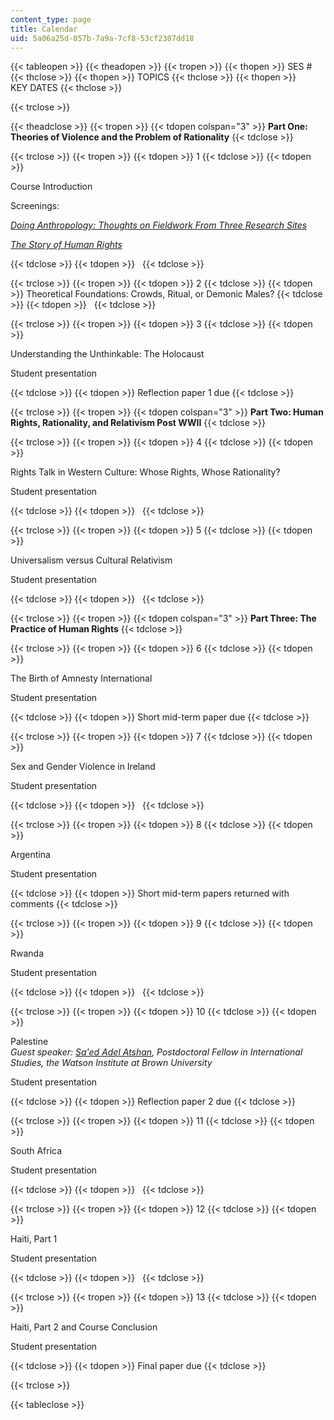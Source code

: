 ```yaml
---
content_type: page
title: Calendar
uid: 5a06a25d-857b-7a9a-7cf8-53cf2307dd18
---
```


{{< tableopen >}}
{{< theadopen >}}
{{< tropen >}}
{{< thopen >}}
SES #
{{< thclose >}}
{{< thopen >}}
TOPICS
{{< thclose >}}
{{< thopen >}}
KEY DATES
{{< thclose >}}

{{< trclose >}}

{{< theadclose >}}
{{< tropen >}}
{{< tdopen colspan="3" >}}
**Part One: Theories of Violence and the Problem of Rationality**
{{< tdclose >}}

{{< trclose >}}
{{< tropen >}}
{{< tdopen >}}
1
{{< tdclose >}}
{{< tdopen >}}


Course Introduction

Screenings:

[_Doing Anthropology: Thoughts on Fieldwork From Three Research Sites_](http://video.mit.edu/watch/doing-anthropology-2651/)

[_The Story of Human Rights_](http://www.youthforhumanrights.org/what-are-human-rights.html)


{{< tdclose >}}
{{< tdopen >}}
 
{{< tdclose >}}

{{< trclose >}}
{{< tropen >}}
{{< tdopen >}}
2
{{< tdclose >}}
{{< tdopen >}}
Theoretical Foundations: Crowds, Ritual, or Demonic Males?
{{< tdclose >}}
{{< tdopen >}}
 
{{< tdclose >}}

{{< trclose >}}
{{< tropen >}}
{{< tdopen >}}
3
{{< tdclose >}}
{{< tdopen >}}


Understanding the Unthinkable: The Holocaust

Student presentation


{{< tdclose >}}
{{< tdopen >}}
Reflection paper 1 due
{{< tdclose >}}

{{< trclose >}}
{{< tropen >}}
{{< tdopen colspan="3" >}}
**Part Two: Human Rights, Rationality, and Relativism Post WWII**
{{< tdclose >}}

{{< trclose >}}
{{< tropen >}}
{{< tdopen >}}
4
{{< tdclose >}}
{{< tdopen >}}


Rights Talk in Western Culture: Whose Rights, Whose Rationality?

Student presentation


{{< tdclose >}}
{{< tdopen >}}
 
{{< tdclose >}}

{{< trclose >}}
{{< tropen >}}
{{< tdopen >}}
5
{{< tdclose >}}
{{< tdopen >}}


Universalism versus Cultural Relativism

Student presentation


{{< tdclose >}}
{{< tdopen >}}
 
{{< tdclose >}}

{{< trclose >}}
{{< tropen >}}
{{< tdopen colspan="3" >}}
**Part Three: The Practice of Human Rights**
{{< tdclose >}}

{{< trclose >}}
{{< tropen >}}
{{< tdopen >}}
6
{{< tdclose >}}
{{< tdopen >}}


The Birth of Amnesty International

Student presentation


{{< tdclose >}}
{{< tdopen >}}
Short mid-term paper due
{{< tdclose >}}

{{< trclose >}}
{{< tropen >}}
{{< tdopen >}}
7
{{< tdclose >}}
{{< tdopen >}}


Sex and Gender Violence in Ireland

Student presentation


{{< tdclose >}}
{{< tdopen >}}
 
{{< tdclose >}}

{{< trclose >}}
{{< tropen >}}
{{< tdopen >}}
8
{{< tdclose >}}
{{< tdopen >}}


Argentina

Student presentation


{{< tdclose >}}
{{< tdopen >}}
Short mid-term papers returned with comments
{{< tdclose >}}

{{< trclose >}}
{{< tropen >}}
{{< tdopen >}}
9
{{< tdclose >}}
{{< tdopen >}}


Rwanda

Student presentation


{{< tdclose >}}
{{< tdopen >}}
 
{{< tdclose >}}

{{< trclose >}}
{{< tropen >}}
{{< tdopen >}}
10
{{< tdclose >}}
{{< tdopen >}}


Palestine  
_Guest speaker:_ [_Sa'ed Adel Atshan_](http://watson.brown.edu/news/explore/2014/atshan)_, Postdoctoral Fellow in International Studies, the Watson Institute at Brown University_

Student presentation


{{< tdclose >}}
{{< tdopen >}}
Reflection paper 2 due
{{< tdclose >}}

{{< trclose >}}
{{< tropen >}}
{{< tdopen >}}
11
{{< tdclose >}}
{{< tdopen >}}


South Africa

Student presentation


{{< tdclose >}}
{{< tdopen >}}
 
{{< tdclose >}}

{{< trclose >}}
{{< tropen >}}
{{< tdopen >}}
12
{{< tdclose >}}
{{< tdopen >}}


Haiti, Part 1

Student presentation


{{< tdclose >}}
{{< tdopen >}}
 
{{< tdclose >}}

{{< trclose >}}
{{< tropen >}}
{{< tdopen >}}
13
{{< tdclose >}}
{{< tdopen >}}


Haiti, Part 2 and Course Conclusion

Student presentation


{{< tdclose >}}
{{< tdopen >}}
Final paper due
{{< tdclose >}}

{{< trclose >}}

{{< tableclose >}}
